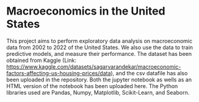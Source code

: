 # Macroeconomics in the United States

This project aims to perform exploratory data analysis on macroeconomic data from 2002 to 2022 of the United States. We also use the data to train predictive models, and measure their performance. The dataset has been obtained from Kaggle (Link: https://www.kaggle.com/datasets/sagarvarandekar/macroeconomic-factors-affecting-us-housing-prices/data), and the csv datafile has also been uploaded in the repository. Both the jupyter notebook as wells as an HTML version of the notebook has been uploaded here.
The Python libraries used are Pandas, Numpy, Matplotlib, Scikit-Learn, and Seaborn. 
